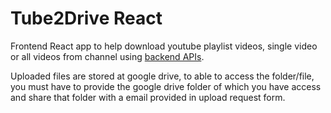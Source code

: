 # Tube2Drive React

Frontend React app to help download youtube playlist videos, single video or all videos from channel using [backend APIs](https://github.com/summerthe/summers_api).

Uploaded files are stored at google drive, to able to access the folder/file, you must have to provide the google drive folder of which you have access and share that folder with a email provided in upload request form.
